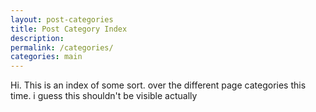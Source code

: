 ```yaml
---
layout: post-categories
title: Post Category Index
description: 
permalink: /categories/
categories: main
---
```

Hi. This is an index of some sort. over the different page categories this time. i guess this shouldn't be visible actually